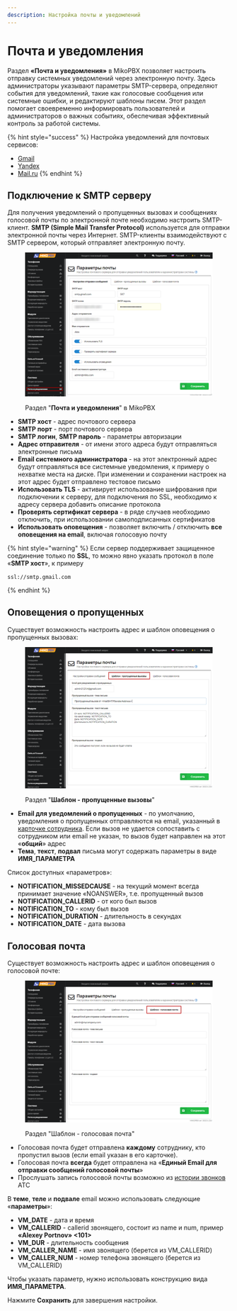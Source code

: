 ```yaml
---
description: Настройка почты и уведомлений
---
```


# Почта и уведомления

Раздел **«Почта и уведомления»** в MikoPBX позволяет настроить отправку системных уведомлений через электронную почту. Здесь администраторы указывают параметры SMTP-сервера, определяют события для уведомлений, такие как голосовые сообщения или системные ошибки, и редактируют шаблоны писем. Этот раздел помогает своевременно информировать пользователей и администраторов о важных событиях, обеспечивая эффективный контроль за работой системы.

{% hint style="success" %}
Настройка уведомлений для почтовых сервисов:

* [Gmail](gmail.md)
* [Yandex](yandex.md)
* [M](mailru.md)[ail.ru](mailru.md)
{% endhint %}

## Подключение к SMTP серверу <a href="#podkljuchenie_k_smtp_serveru" id="podkljuchenie_k_smtp_serveru"></a>

Для получения уведомлений о пропущенных вызовах и сообщениях голосовой почты по электронной почте необходимо настроить SMTP-клиент. **SMTP (Simple Mail Transfer Protocol)** используется для отправки электронной почты через Интернет. SMTP-клиенты взаимодействуют с SMTP сервером, который отправляет электронную почту.

<figure><img src="../../../.gitbook/assets/1 (44).png" alt=""><figcaption><p>Раздел "<strong>Почта и уведомления</strong>" в MikoPBX</p></figcaption></figure>

* **SMTP хост** - адрес почтового сервера
* **SMTP порт** - порт почтового сервера
* **SMTP логин**, **SMTP пароль** - параметры авторизации
* **Адрес отправителя** - от имени этого адреса будут отправляться электронные письма
* **Email системного администратора** - на этот электронный адрес будут отправляться все системные уведомления, к примеру о нехватке места на диске. При изменении и сохранении настроек на этот адрес будет отправлено тестовое письмо
* **Использовать TLS** - активирует использование шифрования при подключении к серверу, для подключения по SSL, необходимо к адресу сервера добавить описание протокола
* **Проверять сертификат сервера** - в ряде случаев необходимо отключить, при использовании самоподписанных сертификатов
* **Использовать оповещения** - позволяет включить / отключить **все оповещения на email**, включая голосовую почту

{% hint style="warning" %}
Если сервер поддерживает защищенное соединение только по **SSL**, то можно явно указать протокол в поле «**SMTP хост**», к примеру

```
ssl://smtp.gmail.com
```
{% endhint %}

## Оповещения о пропущенных

Существует возможность настроить адрес и шаблон оповещения о пропущенных вызовах:

<figure><img src="../../../.gitbook/assets/3 (18).png" alt=""><figcaption><p>Раздел "<strong>Шаблон - пропущенные вызовы</strong>"</p></figcaption></figure>

* **Email для уведомлений о пропущенных** - по умолчанию, уведомления о пропущенных отправляются на email, указанный в [карточке сотрудника](../../telephony/extensions.md). Если вызов не удается сопоставить с сотрудником или email не указан, то вызов будет направлен на этот «**общий**» адрес
* **Тема**, **текст**, **подвал** письма могут содержать параметры в виде **ИМЯ\_ПАРАМЕТРА**

Список доступных «параметров»:

* **NOTIFICATION\_MISSEDCAUSE** - на текущий момент всегда принимает значение «NOANSWER», т.е. пропущенный вызов
* **NOTIFICATION\_CALLERID** - от кого был вызов
* **NOTIFICATION\_TO** - кому был вызов
* **NOTIFICATION\_DURATION** - длительность в секундах
* **NOTIFICATION\_DATE** - дата вызова

## Голосовая почта <a href="#golosovaja_pochta" id="golosovaja_pochta"></a>

Существует возможность настроить адрес и шаблон оповещения о голосовой почте:

<figure><img src="../../../.gitbook/assets/4 (38).png" alt=""><figcaption><p>Раздел "Шаблон - голосовая почта"</p></figcaption></figure>

* Голосовая почта будет отправлена **каждому** сотруднику, кто пропустил вызов (если email указан в его карточке).
* Голосовая почта **всегда** будет отправлена на «**Единый Email для отправки сообщений голосовой почты**»
* Прослушать запись голосовой почты возможно из [истории звонков](https://wiki.mikopbx.ru/call-detail-records) АТС

В **теме**, **теле** и **подвале** email можно использовать следующие «**параметры**»:

* **VM\_DATE** - дата и время
* **VM\_CALLERID** - callerid звонящего, состоит из name и num, пример **«Alexey Portnov» <101>**
* **VM\_DUR** - длительность сообщения
* **VM\_CALLER\_NAME** - имя звонящего (берется из VM\_CALLERID)
* **VM\_CALLER\_NUM** - номер телефона звонящего (берется из VM\_CALLERID)

Чтобы указать параметр, нужно использовать конструкцию вида **ИМЯ\_ПАРАМЕТРА**.

Нажмите **Сохранить** для завершения настройки.
